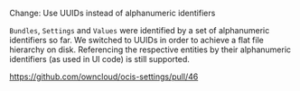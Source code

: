 Change: Use UUIDs instead of alphanumeric identifiers

`Bundles`, `Settings` and `Values` were identified by a set of alphanumeric identifiers so far. We switched to UUIDs
in order to achieve a flat file hierarchy on disk. Referencing the respective entities by their alphanumeric
identifiers (as used in UI code) is still supported.

https://github.com/owncloud/ocis-settings/pull/46
